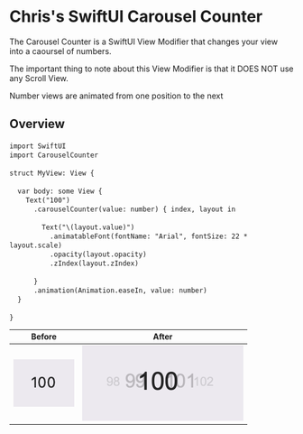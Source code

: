 # Chris's SwiftUI Carousel Counter

The Carousel Counter is a SwiftUI View Modifier that changes your view into a caoursel of
numbers.

The important thing to note about this View Modifier is that it DOES NOT use any Scroll View.

Number views are animated from one position to the next

## Overview

```
import SwiftUI
import CarouselCounter

struct MyView: View {
  
  var body: some View {
    Text("100")
      .carouselCounter(value: number) { index, layout in
        
        Text("\(layout.value)")
          .animatableFont(fontName: "Arial", fontSize: 22 * layout.scale)
          .opacity(layout.opacity)
          .zIndex(layout.zIndex)
        
      }
      .animation(Animation.easeIn, value: number)
  }
  
}
```

| Before | After |
|--------|-------|
![Before](Sources/CarouselCounter/CarouselCounter.docc/Resources/Images/01_Carousel.png)|![After](Sources/CarouselCounter/CarouselCounter.docc/Resources/Images/03_Carousel.png)
